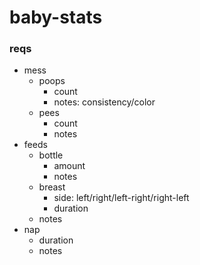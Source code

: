 # baby-stats

### reqs

- mess
  - poops
    - count
    - notes: consistency/color
  - pees
    - count
    - notes
- feeds
  - bottle
    - amount
    - notes
  - breast
    - side: left/right/left-right/right-left
    - duration
  - notes
- nap
  - duration
  - notes